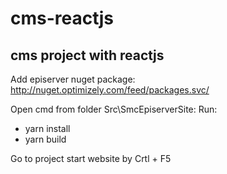 # cms-reactjs
cms project with reactjs
--
Add episerver nuget package: http://nuget.optimizely.com/feed/packages.svc/

Open cmd from folder Src\SmcEpiserverSite:
Run: 
- yarn install
- yarn build

Go to project start website by Crtl + F5
